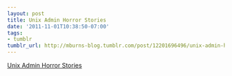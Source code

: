 ```yaml
---
layout: post
title: Unix Admin Horror Stories
date: '2011-11-01T10:38:50-07:00'
tags:
- tumblr
tumblr_url: http://mburns-blog.tumblr.com/post/12201696496/unix-admin-horror-stories
---
```

<a href="http://www-uxsup.csx.cam.ac.uk/misc/horror.txt">Unix Admin Horror Stories</a>

